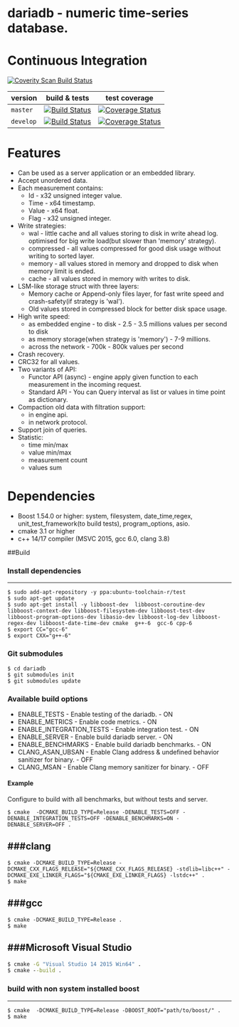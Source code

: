 # dariadb - numeric time-series database.
# Continuous Integration
<a href="https://scan.coverity.com/projects/dariadb">
  <img alt="Coverity Scan Build Status"
       src="https://scan.coverity.com/projects/10983/badge.svg"/>
</a>

|  version | build & tests | test coverage |
|---------------------|---------|----------|
| `master`   | [![Build Status](https://travis-ci.org/lysevi/dariadb.svg?branch=master)](https://travis-ci.org/lysevi/dariadb) |  [![Coverage Status](https://coveralls.io/repos/github/lysevi/dariadb/badge.svg?branch=master)](https://coveralls.io/github/lysevi/dariadb?branch=master) |
| `develop` | [![Build Status](https://travis-ci.org/lysevi/dariadb.svg?branch=dev)](https://travis-ci.org/lysevi/dariadb) | [![Coverage Status](https://coveralls.io/repos/github/lysevi/dariadb/badge.svg?branch=dev)](https://coveralls.io/github/lysevi/dariadb?branch=dev)
 
# Features
* Can be used as a server application or an embedded library.
* Accept unordered data.
* Each measurement contains:
  - Id - x32 unsigned integer value.
  - Time - x64 timestamp.
  - Value - x64 float.
  - Flag - x32 unsigned integer.
* Write strategies:
  - wal - little cache and all values storing to disk in write ahead log. optimised for big write load(but slower than 'memory' strategy).
  - compressed - all values compressed for good disk usage without writing to sorted layer.
  - memory - all values stored in memory and dropped to disk when memory limit is ended.
  - cache - all values stored in memory with writes to disk.
* LSM-like storage struct with three layers:
  - Memory cache or Append-only files layer, for fast write speed and crash-safety(if strategy is 'wal').
  - Old values stored in compressed block for better disk space usage.
* High write speed:
  - as embedded engine - to disk - 2.5 - 3.5 millions values per second to disk
  - as memory storage(when strategy is 'memory') - 7-9 millions.
  - across the network - 700k - 800k values per second
* Crash recovery.
* CRC32 for all values.
* Two variants of API:
  - Functor API (async) -  engine apply given function to each measurement in the incoming request.
  - Standard API - You can Query interval as list or values in time point as dictionary.
* Compaction old data with filtration support:
  - in engine api.
  - in network protocol.
* Support join of queries.
* Statistic:
  - time min/max
  - value min/max
  - measurement count
  - values sum

# Dependencies
* Boost 1.54.0 or higher: system, filesystem, date_time,regex, unit_test_framework(to build tests), program_options, asio.
* cmake 3.1 or higher
* c++ 14/17 compiler (MSVC 2015, gcc 6.0, clang 3.8)

##Build
### Install dependencies
---
```shell
$ sudo add-apt-repository -y ppa:ubuntu-toolchain-r/test
$ sudo apt-get update
$ sudo apt-get install -y libboost-dev  libboost-coroutine-dev libboost-context-dev libboost-filesystem-dev libboost-test-dev libboost-program-options-dev libasio-dev libboost-log-dev libboost-regex-dev libboost-date-time-dev cmake  g++-6  gcc-6 cpp-6
$ export CC="gcc-6"
$ export CXX="g++-6"
```
### Git submodules
```shell
$ cd dariadb
$ git submodules init 
$ git submodules update
```
### Available build options
- ENABLE_TESTS - Enable testing of the dariadb. - ON
- ENABLE_METRICS - Enable code metrics. - ON
- ENABLE_INTEGRATION_TESTS - Enable integration test. - ON
- ENABLE_SERVER - Enable build dariadb server. - ON
- ENABLE_BENCHMARKS - Enable build dariadb benchmarks. - ON
- CLANG_ASAN_UBSAN  - Enable Clang address & undefined behavior sanitizer for binary. - OFF
- CLANG_MSAN - Enable Clang memory sanitizer for binary. - OFF

#### Example
Configure to build with all benchmarks, but without tests and server.
```shell
$ cmake  -DCMAKE_BUILD_TYPE=Release -DENABLE_TESTS=OFF -DENABLE_INTEGRATION_TESTS=OFF -DENABLE_BENCHMARKS=ON -DENABLE_SERVER=OFF . 
```

###clang
---
```shell
$ cmake -DCMAKE_BUILD_TYPE=Release -DCMAKE_CXX_FLAGS_RELEASE="${CMAKE_CXX_FLAGS_RELEASE} -stdlib=libc++" -DCMAKE_EXE_LINKER_FLAGS="${CMAKE_EXE_LINKER_FLAGS} -lstdc++" .
$ make
```

###gcc
---
```shell
$ cmake -DCMAKE_BUILD_TYPE=Release .
$ make
```
###Microsoft Visual Studio
---
```cmd
$ cmake -G "Visual Studio 14 2015 Win64" .
$ cmake --build .
```
### build with non system installed boost
---
```shell
$ cmake  -DCMAKE_BUILD_TYPE=Release -DBOOST_ROOT="path/to/boost/" .
$ make
```

